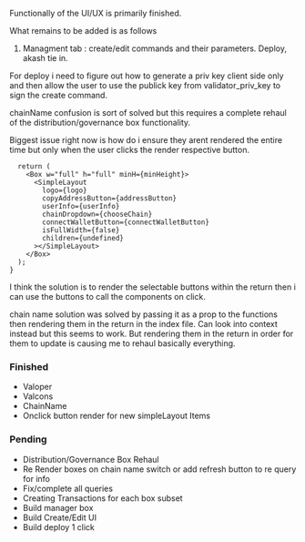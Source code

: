 Functionally of the UI/UX is primarily finished. 

What remains to be added is as follows

1. Managment tab : create/edit commands and their parameters. Deploy, akash tie in. 

For deploy i need to figure out how to generate a priv key client side only and then allow the user to use the publick key from validator_priv_key to sign the create command. 

chainName confusion is sort of solved but this requires a complete rehaul of the distribution/governance box functionality. 

Biggest issue right now is how do i ensure they arent rendered the entire time but only when the user clicks the render respective button. 

```
  return (
    <Box w="full" h="full" minH={minHeight}>
      <SimpleLayout
        logo={logo}
        copyAddressButton={addressButton}
        userInfo={userInfo}
        chainDropdown={chooseChain}
        connectWalletButton={connectWalletButton}
        isFullWidth={false}
        children={undefined}
      ></SimpleLayout>
    </Box>
  );
}
```

I think the solution is to render the selectable buttons within the return then i can use the buttons to call the components on click.

chain name solution was solved by passing it as a prop to the functions then rendering them in the return in the index file. Can look into context instead but this seems to work. But rendering them in the return in order for them to update is causing me to rehaul basically everything. 

### Finished
* Valoper 
* Valcons
* ChainName
* Onclick button render for new simpleLayout Items

### Pending
* Distribution/Governance Box Rehaul
* Re Render boxes on chain name switch or add refresh button to re query for info
* Fix/complete all queries
* Creating Transactions for each box subset
* Build manager box
* Build Create/Edit UI
* Build deploy 1 click
